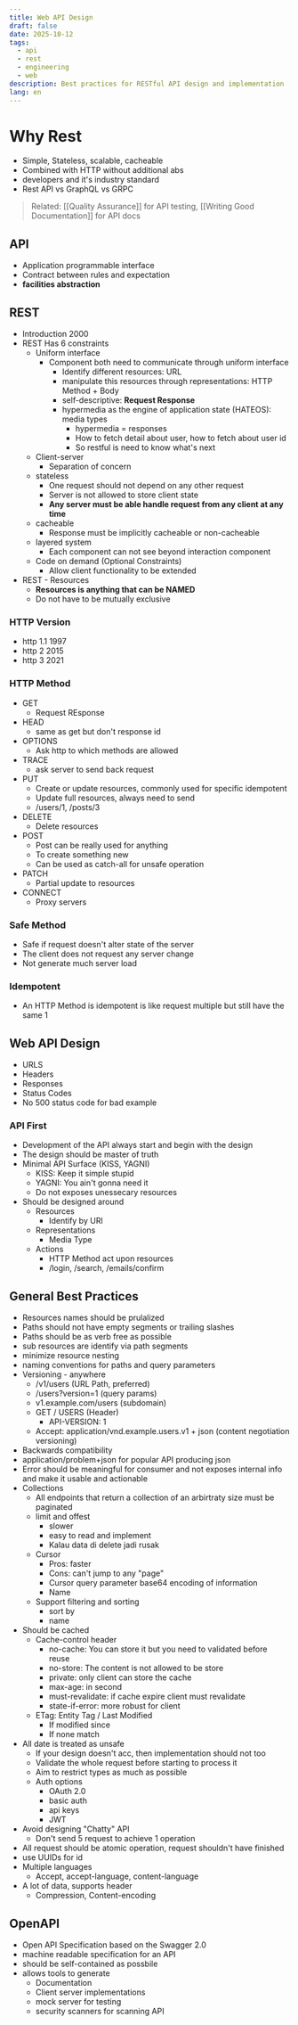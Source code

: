```yaml
---
title: Web API Design
draft: false
date: 2025-10-12
tags:
  - api
  - rest
  - engineering
  - web
description: Best practices for RESTful API design and implementation
lang: en
---
```


# Why Rest

- Simple, Stateless, scalable, cacheable
- Combined with HTTP without additional abs
- developers and it's industry standard
- Rest API vs GraphQL vs  GRPC

> Related: [[Quality Assurance]] for API testing, [[Writing Good Documentation]] for API docs

## API

- Application programmable interface
- Contract between rules and expectation
- **facilities abstraction**

## REST

- Introduction 2000
- REST Has 6 constraints
  - Uniform interface
    - Component both need to communicate through uniform interface
      - Identify different resources: URL
      - manipulate this resources through representations: HTTP Method + Body
      - self-descriptive: **Request Response**
      - hypermedia as the engine of application state (HATEOS): media types
        - hypermedia = responses
        - How to fetch detail about user, how to fetch about user id
        - So restful is need to know what's next
  - Client-server
    - Separation of concern
  - stateless
    - One request should not depend on any other request
    - Server is not allowed to store client state
    - **Any server must be able handle request from any client at any time**
  - cacheable
    - Response must be implicitly cacheable or non-cacheable
  - layered system
    - Each component can not see beyond interaction component
  - Code on demand (Optional Constraints)
    - Allow client functionality to be extended
- REST - Resources
  - **Resources is anything that can be NAMED**
  - Do not have to be mutually exclusive

### HTTP Version

- http 1.1 1997
- http 2 2015
- http 3 2021

### HTTP Method

- GET
  - Request REsponse
- HEAD
  - same as get but don't response id
- OPTIONS
  - Ask http to which methods are allowed
- TRACE
  - ask server to send back request
- PUT
  - Create or update resources, commonly used for specific idempotent
  - Update full resources, always need to send
  - /users/1, /posts/3
- DELETE
  - Delete resources
- POST
  - Post can be really used for anything
  - To create something new
  - Can be used as catch-all for unsafe operation
- PATCH
  - Partial update to resources
- CONNECT
  - Proxy servers

### Safe Method

- Safe if request doesn't alter state of the server
- The client does not request any server change
- Not generate much server load

### Idempotent

- An HTTP Method is idempotent is like request multiple but still have the same 1

## Web API Design

- URLS
- Headers
- Responses
- Status Codes
- No 500 status code for bad example

### API First

- Development of the API always start and begin with the design
- The design should be master of truth
- Minimal API Surface (KISS, YAGNI)
  - KISS: Keep it simple stupid
  - YAGNI: You ain't gonna need it
  - Do not exposes unessecary resources
- Should be designed around
  - Resources
    - Identify by URl
  - Representations
    - Media Type
  - Actions
    - HTTP Method act upon resources
    - /login, /search, /emails/confirm

## General Best Practices

- Resources names should be prulalized
- Paths should not have empty segments or trailing slashes
- Paths should be as verb free as possible
- sub resources are identify via path segments
- minimize resource nesting
- naming conventions for paths and query parameters
- Versioning - anywhere
  - /v1/users (URL Path, preferred)
  - /users?version=1 (query params)
  - v1.example.com/users (subdomain)
  - GET / USERS (Header)
    - API-VERSION: 1
  - Accept: application/vnd.example.users.v1 + json (content negotiation versioning)
- Backwards compatibility
- application/problem+json for popular API producing json
- Error should be meaningful for consumer and not exposes internal info and make it usable and actionable
- Collections
  - All endpoints that return a collection of an arbirtraty size must be paginated
  - limit and offest
    - slower
    - easy to read and implement
    - Kalau data di delete jadi rusak
  - Cursor
    - Pros: faster
    - Cons: can't jump to any "page"
    - Cursor query parameter base64 encoding of information
    - Name
  - Support filtering and sorting
    - sort by
    - name
- Should be cached
  - Cache-control header
    - no-cache: You can store it but you need to validated before reuse
    - no-store: The content is not allowed to be store
    - private: only client can store the cache
    - max-age: in second
    - must-revalidate:  if cache expire client must revalidate
    - state-if-error: more robust for client
  - ETag: Entity Tag / Last Modified
    - If modified since
    - If none match
- All date is treated as unsafe
  - If your design doesn't acc, then implementation should not too
  - Validate the whole request before starting to process it
  - Aim to restrict types as much as possible
  - Auth options
    - OAuth 2.0
    - basic auth
    - api keys
    - JWT
- Avoid designing "Chatty" API
  - Don't send 5 request to achieve 1 operation
- All request should be atomic operation, request shouldn't have finished
- use UUIDs for id
- Multiple languages
  - Accept, accept-language, content-language
- A lot of data, supports header
  - Compression, Content-encoding

## OpenAPI

- Open API Specification based on the Swagger 2.0
- machine readable specification for an API
- should be self-contained as possbile
- allows tools to generate
  - Documentation
  - Client server implementations
  - mock server for testing
  - security scanners for scanning API


